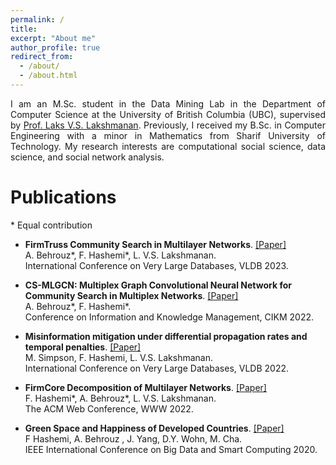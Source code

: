 ```yaml
---
permalink: /
title: 
excerpt: "About me"
author_profile: true
redirect_from: 
  - /about/
  - /about.html
---
```


<p align="justify">
I am an M.Sc. student in the Data Mining Lab in the Department of Computer Science at the University of British Columbia (UBC), supervised by <a href="https://www.cs.ubc.ca/~laks/">Prof. Laks V.S. Lakshmanan</a>.
Previously, I received my B.Sc. in Computer Engineering with a minor in Mathematics from  Sharif University of Technology.
 My research interests are computational social science, data science, and social network analysis.     
</p>
  

  
# Publications

\* Equal contribution

* **FirmTruss Community Search in Multilayer Networks**. [[Paper]](https://arxiv.org/pdf/2205.00742.pdf) <br /> 
A. Behrouz\*, F. Hashemi\*, L. V.S. Lakshmanan.  
International Conference on Very Large Databases, VLDB 2023.  


* **CS-MLGCN: Multiplex Graph Convolutional Neural Network for Community Search in Multiplex Networks**. [[Paper]](https://arxiv.org/pdf/2210.08811.pdf)  
A. Behrouz\*, F. Hashemi\*.  
Conference on Information and Knowledge Management, CIKM 2022.  

* **Misinformation mitigation under differential propagation rates and temporal penalties**. [[Paper]](https://arxiv.org/pdf/2206.11419.pdf) <br /> 
M. Simpson, F. Hashemi, L. V.S. Lakshmanan.  
International Conference on Very Large Databases, VLDB 2022.

* **FirmCore Decomposition of Multilayer Networks**. [[Paper]](https://arxiv.org/pdf/2208.11200.pdf)  <br /> 
F. Hashemi*, A. Behrouz\*, L. V.S. Lakshmanan.  
The ACM Web Conference, WWW 2022.  

* **Green Space and Happiness of Developed Countries**. [[Paper]](https://www.researchgate.net/profile/Donghee-Wohn/publication/340812176_Green_Space_and_Happiness_of_Developed_Countries/links/5ef9754945851550507b0766/Green-Space-and-Happiness-of-Developed-Countries.pdf)  
F Hashemi, A. Behrouz , J. Yang, D.Y. Wohn, M. Cha.  
IEEE International Conference on Big Data and Smart Computing 2020. 
